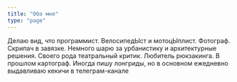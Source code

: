 ```yaml
---
title: "Обо мне"
type: "page"
---
```


Делаю вид, что программист. ВелосипедЫст и мотоцЫплист. Фотограф. Скрипач в завязке. Немного шарю за урбанистику и архитектурные решения. Своего рода театральный критик. Любитель рюкзакинга. В прошлом картограф. Иногда пишу лонгриды, но в основном ежедневно выдавливаю кекичи в телеграм-канале
